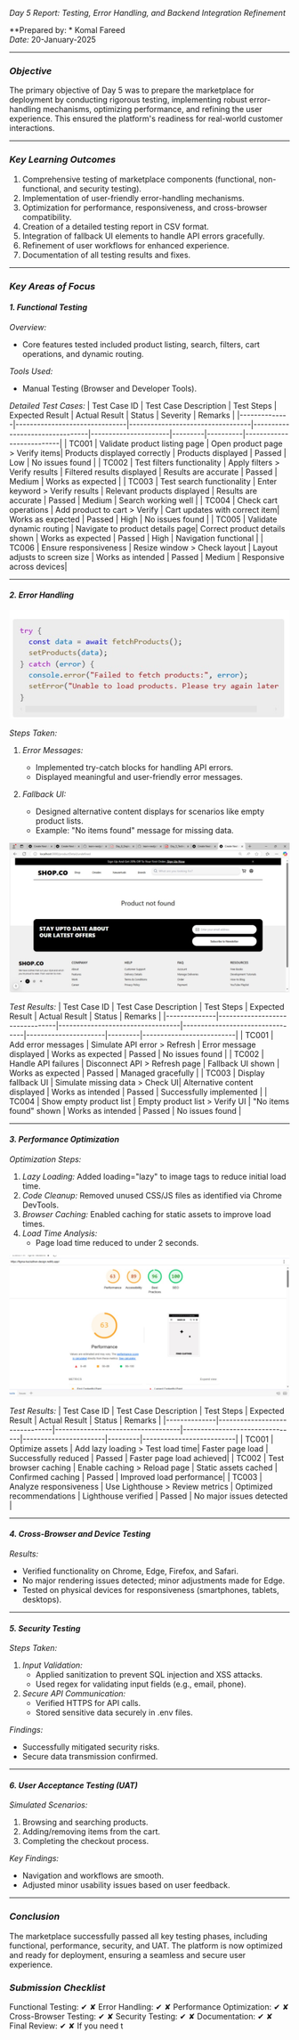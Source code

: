 *Day 5 Report: Testing, Error Handling, and Backend Integration Refinement*

**Prepared by: * Komal Fareed  
*Date:* 20-January-2025

---

### *Objective*
The primary objective of Day 5 was to prepare the marketplace for deployment by conducting rigorous testing, implementing robust error-handling mechanisms, optimizing performance, and refining the user experience. This ensured the platform's readiness for real-world customer interactions.

---

### *Key Learning Outcomes*
1. Comprehensive testing of marketplace components (functional, non-functional, and security testing).
2. Implementation of user-friendly error-handling mechanisms.
3. Optimization for performance, responsiveness, and cross-browser compatibility.
4. Creation of a detailed testing report in CSV format.
5. Integration of fallback UI elements to handle API errors gracefully.
6. Refinement of user workflows for enhanced experience.
7. Documentation of all testing results and fixes.

---

### *Key Areas of Focus*

#### *1. Functional Testing*

*Overview:*
- Core features tested included product listing, search, filters, cart operations, and dynamic routing.

*Tools Used:*
- Manual Testing (Browser and Developer Tools).

*Detailed Test Cases:*
| Test Case ID | Test Case Description         | Test Steps                       | Expected Result               | Actual Result        | Status  | Severity | Remarks                  |
|--------------|-------------------------------|----------------------------------|--------------------------------|----------------------|---------|----------|--------------------------|
| TC001        | Validate product listing page | Open product page > Verify items| Products displayed correctly  | Products displayed   | Passed  | Low      | No issues found          |
| TC002        | Test filters functionality    | Apply filters > Verify results  | Filtered results displayed    | Results are accurate | Passed  | Medium   | Works as expected        |
| TC003        | Test search functionality     | Enter keyword > Verify results  | Relevant products displayed   | Results are accurate | Passed  | Medium   | Search working well      |
| TC004        | Check cart operations         | Add product to cart > Verify    | Cart updates with correct item| Works as expected    | Passed  | High     | No issues found          |
| TC005        | Validate dynamic routing      | Navigate to product details page| Correct product details shown | Works as expected    | Passed  | High     | Navigation functional    |
| TC006        | Ensure responsiveness         | Resize window > Check layout    | Layout adjusts to screen size | Works as intended    | Passed  | Medium   | Responsive across devices|

---

#### *2. Error Handling*
![imag alt](https://github.com/Komal-shah22/Marketplace-Hackathon-Day-5/blob/0ea5a91ecaf3db01a1a32e8614f8d845a1bcb86c/error.jpg)

*Steps Taken:*
1. *Error Messages:*
   - Implemented try-catch blocks for handling API errors.
   - Displayed meaningful and user-friendly error messages.

2. *Fallback UI:*
   - Designed alternative content displays for scenarios like empty product lists.
   - Example: "No items found" message for missing data.


![imag alt](https://github.com/Komal-shah22/Marketplace-Hackathon-Day-5/blob/f7f69c6d6577385fdc7c251d5d182bbc1acafddf/not%20fond.jpg)

*Test Results:*
| Test Case ID | Test Case Description          | Test Steps                       | Expected Result                | Actual Result        | Status  | Remarks                  |
|--------------|--------------------------------|----------------------------------|---------------------------------|----------------------|---------|--------------------------|
| TC001        | Add error messages            | Simulate API error > Refresh    | Error message displayed        | Works as expected    | Passed  | No issues found          |
| TC002        | Handle API failures           | Disconnect API > Refresh page   | Fallback UI shown              | Works as expected    | Passed  | Managed gracefully       |
| TC003        | Display fallback UI           | Simulate missing data > Check UI| Alternative content displayed  | Works as intended    | Passed  | Successfully implemented |
| TC004        | Show empty product list       | Empty product list > Verify UI  | "No items found" shown         | Works as intended    | Passed  | No issues found          |

---

#### *3. Performance Optimization*

*Optimization Steps:*
1. *Lazy Loading:* Added loading="lazy" to image tags to reduce initial load time.
2. *Code Cleanup:* Removed unused CSS/JS files as identified via Chrome DevTools.
3. *Browser Caching:* Enabled caching for static assets to improve load times.
4. *Load Time Analysis:*
   - Page load time reduced to under 2 seconds.


 ![imag alt](https://github.com/Komal-shah22/ui-ux-hackathon/blob/a9bc1c783f45a17323c0baf74d935be340ff6495/Documents/hackathon-day-5/report1.jpg)  

*Test Results:*
| Test Case ID | Test Case Description         | Test Steps                        | Expected Result                | Actual Result         | Status  | Remarks                  |
|--------------|-------------------------------|-----------------------------------|--------------------------------|-----------------------|---------|--------------------------|
| TC001        | Optimize assets              | Add lazy loading > Test load time| Faster page load               | Successfully reduced  | Passed  | Faster page load achieved|
| TC002        | Test browser caching         | Enable caching > Reload page     | Static assets cached           | Confirmed caching     | Passed  | Improved load performance|
| TC003        | Analyze responsiveness       | Use Lighthouse > Review metrics  | Optimized recommendations      | Lighthouse verified   | Passed  | No major issues detected |

---

#### *4. Cross-Browser and Device Testing*

*Results:*
- Verified functionality on Chrome, Edge, Firefox, and Safari.
- No major rendering issues detected; minor adjustments made for Edge.
- Tested on physical devices for responsiveness (smartphones, tablets, desktops).

---

#### *5. Security Testing*

*Steps Taken:*
1. *Input Validation:*
   - Applied sanitization to prevent SQL injection and XSS attacks.
   - Used regex for validating input fields (e.g., email, phone).
2. *Secure API Communication:*
   - Verified HTTPS for API calls.
   - Stored sensitive data securely in .env files.

*Findings:*
- Successfully mitigated security risks.
- Secure data transmission confirmed.

---

#### *6. User Acceptance Testing (UAT)*

*Simulated Scenarios:*
1. Browsing and searching products.
2. Adding/removing items from the cart.
3. Completing the checkout process.

*Key Findings:*
- Navigation and workflows are smooth.
- Adjusted minor usability issues based on user feedback.

---

### *Conclusion*
The marketplace successfully passed all key testing phases, including functional, performance, security, and UAT. The platform is now optimized and ready for deployment, ensuring a seamless and secure user experience.




### *Submission Checklist*
Functional Testing: ✔ ✘
Error Handling: ✔ ✘
Performance Optimization: ✔ ✘
Cross-Browser Testing: ✔ ✘
Security Testing: ✔ ✘
Documentation: ✔ ✘
Final Review: ✔ ✘
If you need t
